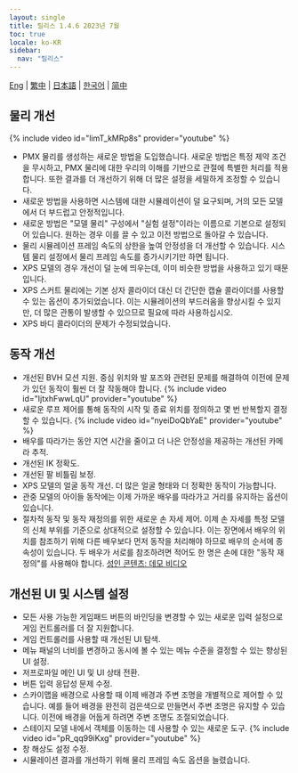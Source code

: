 ```yaml
---
layout: single
title: 릴리스 1.4.6 2023년 7월
toc: true
locale: ko-KR
sidebar:
  nav: "릴리스"
---
```

[Eng](/dancexr/releases/1.4.6) | [繁中](/tw/dancexr/releases/1.4.6) | [日本語](/jp/dancexr/releases/1.4.6) | [한국어](/kr/dancexr/releases/1.4.6) | [简中](/zh/dancexr/releases/1.4.6)


## 물리 개선
{% include video id="limT_kMRp8s" provider="youtube" %}
* PMX 물리를 생성하는 새로운 방법을 도입했습니다. 새로운 방법은 특정 제약 조건을 무시하고, PMX 물리에 대한 우리의 이해를 기반으로 관절에 특별한 처리를 적용합니다. 또한 결과를 더 개선하기 위해 더 많은 설정을 세밀하게 조정할 수 있습니다.
* 새로운 방법을 사용하면 시스템에 대한 시뮬레이션이 덜 요구되며, 거의 모든 모델에서 더 부드럽고 안정적입니다.
* 새로운 방법은 "모델 물리" 구성에서 "실험 설정"이라는 이름으로 기본으로 설정되어 있습니다. 원하는 경우 이를 끌 수 있고 이전 방법으로 돌아갈 수 있습니다.
* 물리 시뮬레이션 프레임 속도의 상한을 높여 안정성을 더 개선할 수 있습니다. 시스템 물리 설정에서 물리 프레임 속도를 증가시키기만 하면 됩니다.
* XPS 모델의 경우 개선이 덜 눈에 띄우는데, 이미 비슷한 방법을 사용하고 있기 때문입니다.
* XPS 스커트 물리에는 기본 상자 콜라이더 대신 더 간단한 캡슐 콜라이더를 사용할 수 있는 옵션이 추가되었습니다. 이는 시뮬레이션의 부드러움을 향상시킬 수 있지만, 더 많은 관통이 발생할 수 있으므로 필요에 따라 사용하십시오.
* XPS 바디 콜라이더의 문제가 수정되었습니다.


## 동작 개선
* 개선된 BVH 모션 지원. 중심 위치와 발 포즈와 관련된 문제를 해결하여 이전에 문제가 있던 동작이 훨씬 더 잘 작동해야 합니다.
{% include video id="IjtxhFwwLqU" provider="youtube" %}
* 새로운 루프 제어를 통해 동작의 시작 및 종료 위치를 정의하고 몇 번 반복할지 결정할 수 있습니다.
{% include video id="nyeiDoQbYaE" provider="youtube" %}
* 배우를 따라가는 동안 지연 시간을 줄이고 더 나은 안정성을 제공하는 개선된 카메라 추적.
* 개선된 IK 정확도.
* 개선된 팔 비틀림 보정.
* XPS 모델의 얼굴 동작 개선. 더 많은 얼굴 형태와 더 정확한 동작이 가능합니다.
* 관중 모델의 아이들 동작에는 이제 가까운 배우를 따라가고 거리를 유지하는 옵션이 있습니다.
* 절차적 동작 및 동작 재정의를 위한 새로운 손 자세 제어. 이제 손 자세를 특정 모델의 신체 부위를 기준으로 상대적으로 설정할 수 있습니다. 이는 장면에서 배우의 위치를 참조하기 위해 다른 배우보다 먼저 동작을 처리해야 하므로 배우의 순서에 종속성이 있습니다. 두 배우가 서로를 참조하려면 적어도 한 명은 손에 대한 "동작 재정의"를 사용해야 합니다. [성인 콘텐츠: 데모 비디오](https://www.iwara.tv/video/4srAQrMaI4fAcO)

## 개선된 UI 및 시스템 설정
* 모든 사용 가능한 게임패드 버튼의 바인딩을 변경할 수 있는 새로운 입력 설정으로 게임 컨트롤러를 더 잘 지원합니다.
* 게임 컨트롤러를 사용할 때 개선된 UI 탐색.
* 메뉴 패널의 너비를 변경하고 동시에 볼 수 있는 메뉴 수준을 결정할 수 있는 향상된 UI 설정.
* 저프로파일 메인 UI 및 UI 상태 전환.
* 버튼 입력 응답성 문제 수정.
* 스카이맵을 배경으로 사용할 때 이제 배경과 주변 조명을 개별적으로 제어할 수 있습니다. 예를 들어 배경을 완전히 검은색으로 만들면서 주변 조명은 유지할 수 있습니다. 이전에 배경을 어둡게 하려면 주변 조명도 조절되었습니다.
* 스테이지 모델 내에서 객체를 이동하는 데 사용할 수 있는 새로운 도구.
{% include video id="pR_qq99iKxg" provider="youtube" %}
* 창 해상도 설정 수정.
* 시뮬레이션 결과를 개선하기 위해 물리 프레임 속도 옵션을 늘렸습니다.